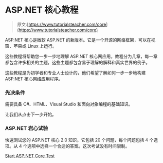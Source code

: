 # ASP.NET 核心教程

> 原文:[https://www.tutorialsteacher.com/core](https://www.tutorialsteacher.com/core)

ASP.NET 核心是微软 ASP.NET 的新版本。它是一个开源的网络框架，可以在视窗、苹果或 Linux 上运行。

这些教程将帮助您一步一步地理解 ASP.NET 核心网应用。教程分为几章，每一章都包含许多相关的主题，这些主题都包含易于理解的解释和真实世界的例子。

这些教程是为初学者和专业人士设计的，他们希望了解如何一步一步地构建 ASP.NET 核心网络应用程序。

### 先决条件

需要具备 C#、HTML、Visual Studio 和面向对象编程的基础知识。

让我们从点击下一步开始。

### ASP.NET 岩心试验

快速测试您的 ASP.NET 核心 2.0 知识。它包括 20 个问题，每个问题包括 4 个选项。从 4 个选项中选择一个合适的答案。这次考试没有时间限制。

[Start ASP.NET Core Test](/online-test/aspnetcore-test)